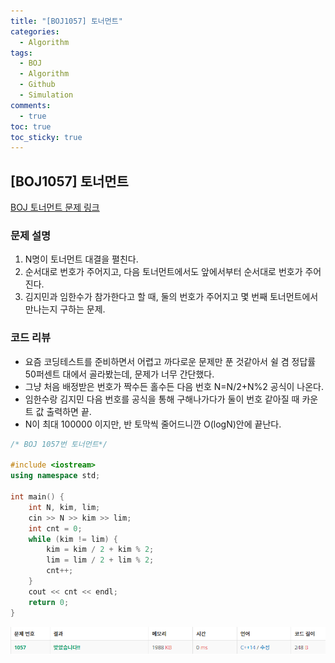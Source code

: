 ```yaml
---
title: "[BOJ1057] 토너먼트"
categories:
  - Algorithm
tags:
  - BOJ
  - Algorithm
  - Github
  - Simulation
comments:
  - true
toc: true
toc_sticky: true
---
```


## [BOJ1057] 토너먼트

[BOJ 토너먼트 문제 링크](https://www.acmicpc.net/problem/1057)

### 문제 설명
1. N명이 토너먼트 대결을 펼친다.
2. 순서대로 번호가 주어지고, 다음 토너먼트에서도 앞에서부터 순서대로 번호가 주어진다.
3. 김지민과 임한수가 참가한다고 할 때, 둘의 번호가 주어지고 몇 번째 토너먼트에서 만나는지 구하는 문제.

### 코드 리뷰
* 요즘 코딩테스트를 준비하면서 어렵고 까다로운 문제만 푼 것같아서 쉴 겸 정답률 50퍼센트 대에서 골라봤는데, 문제가 너무 간단했다.
* 그냥 처음 배정받은 번호가 짝수든 홀수든 다음 번호 N=N/2+N%2 공식이 나온다.
* 임한수랑 김지민 다음 번호를 공식을 통해 구해나가다가 둘이 번호 같아질 때 카운트 값 출력하면 끝.
* N이 최대 100000 이지만, 반 토막씩 줄어드니깐 O(logN)안에 끝난다.

```cpp
/* BOJ 1057번 토너먼트*/

#include <iostream>
using namespace std;

int main() {
	int N, kim, lim;
	cin >> N >> kim >> lim;
	int cnt = 0;
	while (kim != lim) {
		kim = kim / 2 + kim % 2;
		lim = lim / 2 + lim % 2;
		cnt++;
	}
	cout << cnt << endl;
	return 0;
}
```

![](/assets/img/Algorithm/BOJ1057.png)
